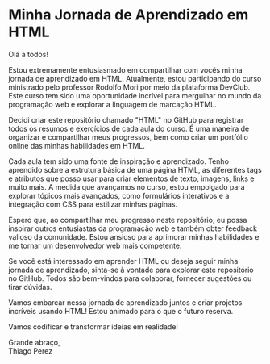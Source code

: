 # Minha Jornada de Aprendizado em HTML

Olá a todos!

Estou extremamente entusiasmado em compartilhar com vocês minha jornada de aprendizado em HTML. Atualmente, estou participando do curso ministrado pelo professor Rodolfo Mori por meio da plataforma DevClub. Este curso tem sido uma oportunidade incrível para mergulhar no mundo da programação web e explorar a linguagem de marcação HTML.

Decidi criar este repositório chamado "HTML" no GitHub para registrar todos os resumos e exercícios de cada aula do curso. É uma maneira de organizar e compartilhar meus progressos, bem como criar um portfólio online das minhas habilidades em HTML.

Cada aula tem sido uma fonte de inspiração e aprendizado. Tenho aprendido sobre a estrutura básica de uma página HTML, as diferentes tags e atributos que posso usar para criar elementos de texto, imagens, links e muito mais. A medida que avançamos no curso, estou empolgado para explorar tópicos mais avançados, como formulários interativos e a integração com CSS para estilizar minhas páginas.

Espero que, ao compartilhar meu progresso neste repositório, eu possa inspirar outros entusiastas da programação web e também obter feedback valioso da comunidade. Estou ansioso para aprimorar minhas habilidades e me tornar um desenvolvedor web mais competente.

Se você está interessado em aprender HTML ou deseja seguir minha jornada de aprendizado, sinta-se à vontade para explorar este repositório no GitHub. Todos são bem-vindos para colaborar, fornecer sugestões ou tirar dúvidas.

Vamos embarcar nessa jornada de aprendizado juntos e criar projetos incríveis usando HTML! Estou animado para o que o futuro reserva.

Vamos codificar e transformar ideias em realidade!

Grande abraço,  
Thiago Perez
